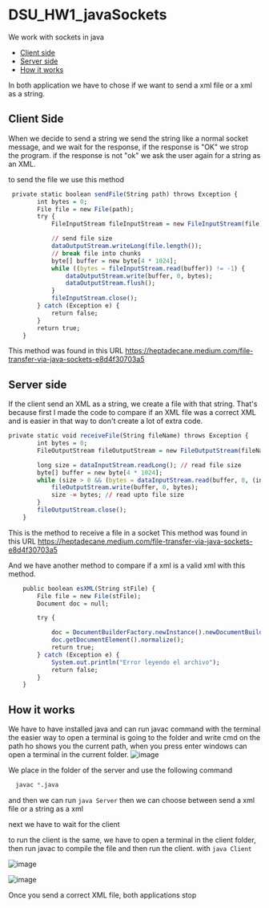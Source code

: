# DSU_HW1_javaSockets
We work with sockets in java


* [Client side](#Client-Side)
* [Server side](#Server-side)
* [How it works](#How-it-works)

In both application we have to chose if we want to send a xml file or a xml as a string. 

## Client Side 
When we decide to send a string we send the string like a normal socket message, and we wait for the response, if the response is "OK" we strop the program. 
if the response is not "ok" we ask the user again for a string as an XML. 

to send the file we use this method 
```r
 private static boolean sendFile(String path) throws Exception {
        int bytes = 0;
        File file = new File(path);
        try {
            FileInputStream fileInputStream = new FileInputStream(file);

            // send file size
            dataOutputStream.writeLong(file.length());
            // break file into chunks
            byte[] buffer = new byte[4 * 1024];
            while ((bytes = fileInputStream.read(buffer)) != -1) {
                dataOutputStream.write(buffer, 0, bytes);
                dataOutputStream.flush();
            }
            fileInputStream.close();
        } catch (Exception e) {
            return false;
        }
        return true;
    }
```

This method was found in this URL https://heptadecane.medium.com/file-transfer-via-java-sockets-e8d4f30703a5 

## Server side 
If the client send an XML as a string, we create a file with that string. 
That's because first I made the code to compare if an XML file was a correct XML and is easier in that way to don't create a lot of extra code. 

```r
private static void receiveFile(String fileName) throws Exception {
        int bytes = 0;
        FileOutputStream fileOutputStream = new FileOutputStream(fileName);

        long size = dataInputStream.readLong(); // read file size
        byte[] buffer = new byte[4 * 1024];
        while (size > 0 && (bytes = dataInputStream.read(buffer, 0, (int) Math.min(buffer.length, size))) != -1) {
            fileOutputStream.write(buffer, 0, bytes);
            size -= bytes; // read upto file size
        }
        fileOutputStream.close();
    }
```
This is the method to receive a file in a socket 
This method was found in this URL https://heptadecane.medium.com/file-transfer-via-java-sockets-e8d4f30703a5

And we have another method to compare if a xml is a valid xml with this method. 
```r
	public boolean esXML(String stFile) {
		File file = new File(stFile);
		Document doc = null;

		try {

			doc = DocumentBuilderFactory.newInstance().newDocumentBuilder().parse(file);
			doc.getDocumentElement().normalize();
			return true;
		} catch (Exception e) {
			System.out.println("Error leyendo el archivo");
			return false; 
		}
	}
```


## How it works
We have to have installed java and can run javac command with the terminal 
the easier way to open a terminal is going to the folder and write cmd on the path ho shows you the current path, when you press enter windows can open a terminal in the current 
folder. 
![image](https://user-images.githubusercontent.com/98837103/152025400-1dd815d7-5716-4014-9f00-33fc2a3ea931.png)


We place in the folder of the server and use the following command 

```r
  javac *.java
```
and then we can run `java Server`
then we can choose between send a xml file or a string as a xml 

next we have to wait for the client 

to run the client is the same, we have to open a terminal in the client folder, then run javac to compile the file and then run the client. with `java Client`

![image](https://user-images.githubusercontent.com/98837103/152026632-4fecb327-f86f-4de9-86b3-84b72c394d0a.png)


![image](https://user-images.githubusercontent.com/98837103/152026765-6edf445a-b0e5-4b57-bcb9-cd08150f2373.png)


Once you send a correct XML file, both applications stop

